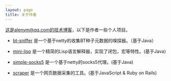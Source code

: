 ```yaml
---
layout: page
title: 关于作者
---
```


这是alenym@qq.com的技术博客，以下是作者一些个人项目。

- [bt-sniffer](https://gitee.com/yanggeorge/btsniffer) 是一个基于netty的收集BT种子元数据的嗅探器。（基于Java）

- [mini-lisp](https://gitee.com/yanggeorge/minilisp) 是一个精简的Lisp语言解释器，实现了闭包，宏等特性。(基于Java)

- [simple-socks5](https://gitee.com/yanggeorge/simple-socks5) 是一个基于netty的socks5代理。(基于Java)

- [scraper](https://gitee.com/yanggeorge/scraper) 是一个网页数据采集的工具。(基于JavaScript & Ruby on Rails)

